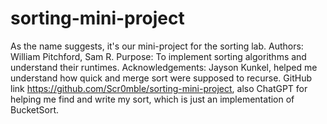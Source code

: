# sorting-mini-project
As the name suggests, it's our mini-project for the sorting lab.
Authors: William Pitchford, Sam R. Purpose: To implement sorting algorithms and understand their runtimes. Acknowledgements: Jayson Kunkel, helped me understand how quick and merge sort were supposed to recurse. GitHub link https://github.com/Scr0mble/sorting-mini-project, also ChatGPT for helping me find and write my sort, which is just an implementation of BucketSort.

